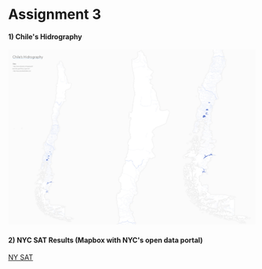 # Assignment 3

#### 1) Chile's Hidrography

![Chile's Hidrography](imgs/chile_map.jpg)

#### 2) NYC SAT Results (Mapbox with NYC's open data portal)

[NY SAT](index.html)
